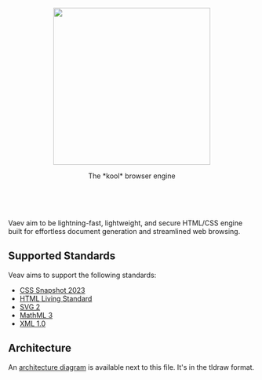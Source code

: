 <br/>
<br/>
<br/>
<p align="center">
    <img src="../../doc/assets/vaev.png" width="320">
</p>
<p align="center">
    The *kool* browser engine
</p>
<br/>
<br/>
<br/>

Vaev aim to be lightning-fast, lightweight, and secure HTML/CSS engine
built for effortless document generation and streamlined web browsing.

## Supported Standards

Veav aims to support the following standards:

- [CSS Snapshot 2023](https://www.w3.org/TR/CSS)
- [HTML Living Standard](https://html.spec.whatwg.org/multipage/)
- [SVG 2](https://www.w3.org/TR/SVG2/)
- [MathML 3](https://www.w3.org/TR/MathML3/)
- [XML 1.0](https://www.w3.org/TR/REC-xml/)

## Architecture

An [architecture diagram](diagrams.tldr) is available next to this file. It's in the tldraw format.

